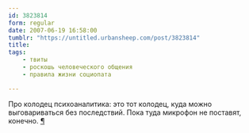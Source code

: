 ```yaml
---
id: 3823814
form: regular
date: 2007-06-19 16:58:00
tumblr: "https://untitled.urbansheep.com/post/3823814"
title:
tags:
    - твиты
    - роскошь человеческого общения
    - правила жизни социопата

---
```


<p>Про колодец психоаналитика: это тот колодец, куда можно выговариваться без последствий. Пока туда микрофон не поставят, конечно. <a href="http://twitter.com/urbansheep/statuses/111274302">¶</a></p>

